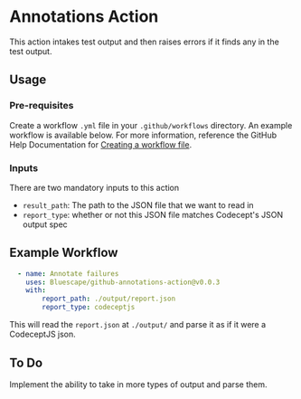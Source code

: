 # Annotations Action
This action intakes test output and then raises errors if it finds any in the test output. 

## Usage
### Pre-requisites
Create a workflow `.yml` file in your `.github/workflows` directory. An example workflow is available below. For more information, reference the GitHub Help Documentation for [Creating a workflow file](https://help.github.com/en/articles/configuring-a-workflow#creating-a-workflow-file).

### Inputs
There are two mandatory inputs to this action
- `result_path`: The path to the JSON file that we want to read in 
- `report_type`: whether or not this JSON file matches Codecept's JSON output spec

## Example Workflow
```yaml
  - name: Annotate failures
    uses: Bluescape/github-annotations-action@v0.0.3
    with: 
        report_path: ./output/report.json
        report_type: codeceptjs
```
This will read the `report.json` at `./output/` and parse it as if it were a CodeceptJS json. 

## To Do
Implement the ability to take in more types of output and parse them. 
